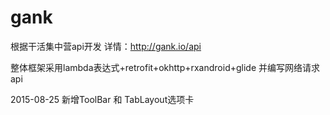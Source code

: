 # gank
根据干活集中营api开发 详情：http://gank.io/api

整体框架采用lambda表达式+retrofit+okhttp+rxandroid+glide 并编写网络请求api

2015-08-25 新增ToolBar 和 TabLayout选项卡